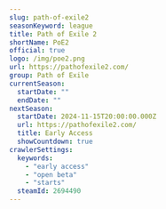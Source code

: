 ```yaml
---
slug: path-of-exile2
seasonKeyword: league
title: Path of Exile 2
shortName: PoE2
official: true
logo: /img/poe2.png
url: https://pathofexile2.com/
group: Path of Exile
currentSeason:
  startDate: ""
  endDate: ""
nextSeason:
  startDate: 2024-11-15T20:00:00.000Z
  url: https://pathofexile2.com/
  title: Early Access
  showCountdown: true
crawlerSettings:
  keywords:
    - "early access"
    - "open beta"
    - "starts"
  steamId: 2694490
---
```

